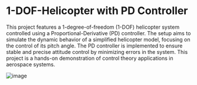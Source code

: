 # 1-DOF-Helicopter with PD Controller
This project features a 1-degree-of-freedom (1-DOF) helicopter system controlled using a Proportional-Derivative (PD) controller. The setup aims to simulate the dynamic behavior of a simplified helicopter model, focusing on the control of its pitch angle. The PD controller is implemented to ensure stable and precise attitude control by minimizing errors in the system. This project is a hands-on demonstration of control theory applications in aerospace systems.


![image](https://github.com/user-attachments/assets/3c7f1794-8391-45ed-b48a-9b360d3b395c)
